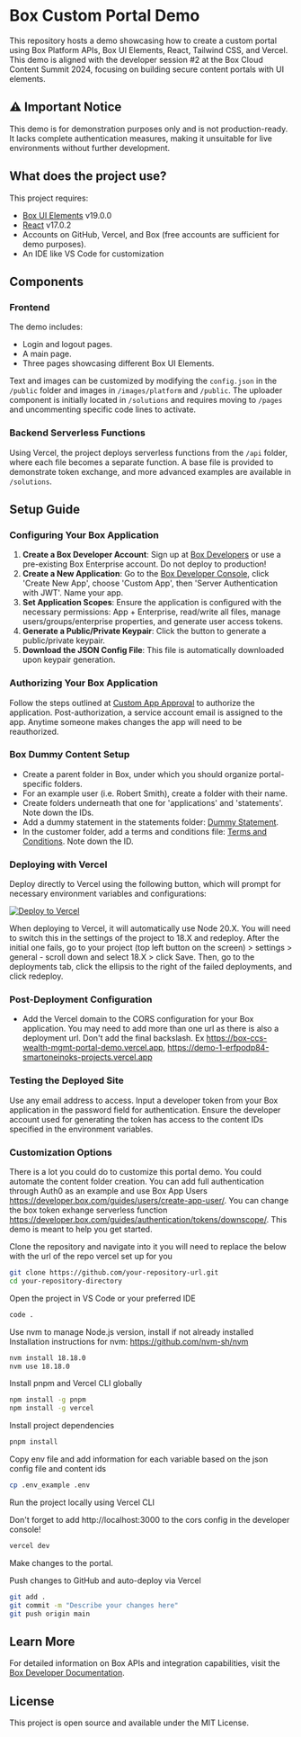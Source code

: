 # Box Custom Portal Demo

This repository hosts a demo showcasing how to create a custom portal using Box Platform APIs, Box UI Elements, React, Tailwind CSS, and Vercel. This demo is aligned with the developer session #2 at the Box Cloud Content Summit 2024, focusing on building secure content portals with UI elements.

## ⚠️ Important Notice

This demo is for demonstration purposes only and is not production-ready. It lacks complete authentication measures, making it unsuitable for live environments without further development.

## What does the project use?

This project requires:
- [Box UI Elements](https://developer.box.com/guides/embed/ui-elements/) v19.0.0
- [React](https://www.npmjs.com/package/react/v/17.0.2) v17.0.2
- Accounts on GitHub, Vercel, and Box (free accounts are sufficient for demo purposes).
- An IDE like VS Code for customization

## Components

### Frontend

The demo includes:
- Login and logout pages.
- A main page.
- Three pages showcasing different Box UI Elements.

Text and images can be customized by modifying the `config.json` in the `/public` folder and images in `/images/platform` and `/public`. The uploader component is initially located in `/solutions` and requires moving to `/pages` and uncommenting specific code lines to activate.

### Backend Serverless Functions

Using Vercel, the project deploys serverless functions from the `/api` folder, where each file becomes a separate function. A base file is provided to demonstrate token exchange, and more advanced examples are available in `/solutions`.

## Setup Guide

### Configuring Your Box Application

1. **Create a Box Developer Account**: Sign up at [Box Developers](https://account.box.com/signup/n/developer) or use a pre-existing Box Enterprise account. Do not deploy to production!
2. **Create a New Application**: Go to the [Box Developer Console](https://app.box.com/developers/console), click 'Create New App', choose 'Custom App', then 'Server Authentication with JWT'. Name your app.
3. **Set Application Scopes**: Ensure the application is configured with the necessary permissions: App + Enterprise, read/write all files, manage users/groups/enterprise properties, and generate user access tokens.
4. **Generate a Public/Private Keypair**: Click the button to generate a public/private keypair.
5. **Download the JSON Config File**: This file is automatically downloaded upon keypair generation.

### Authorizing Your Box Application

Follow the steps outlined at [Custom App Approval](https://developer.box.com/guides/authorization/custom-app-approval/) to authorize the application. Post-authorization, a service account email is assigned to the app. Anytime someone makes changes the app will need to be reauthorized. 

### Box Dummy Content Setup

- Create a parent folder in Box, under which you should organize portal-specific folders.
- For an example user (i.e. Robert Smith), create a folder with their name.
- Create folders underneath that one for 'applications' and 'statements'. Note down the IDs.
- Add a dummy statement in the statements folder: [Dummy Statement](https://cloud.box.com/s/gjsrr5jycgf2cuwr9zh11sy5n3clr4a9).
- In the customer folder, add a terms and conditions file: [Terms and Conditions](https://cloud.box.com/s/zi86p374v5kikavtq9xfgiziz9yxh9gh). Note down the ID.

### Deploying with Vercel

Deploy directly to Vercel using the following button, which will prompt for necessary environment variables and configurations:

[![Deploy to Vercel](https://vercel.com/button)](https://vercel.com/new/clone?repository-url=https%3A%2F%2Fgithub.com%2Fbox-community%2Fbox-custom-portal-demo&env=REACT_APP_BOX_CONTENT_UPLOADER_FOLDER_ID,REACT_APP_BOX_UPLOADER_FOLDER_ID,REACT_APP_BOX_PREVIEW_FILE_ID,BOX_CLIENT_ID,BOX_CLIENT_SECRET,BOX_PUBLIC_KEY_ID,BOX_PASSPHRASE,BOX_ENTERPRISE_ID,BOX_PRIVATE_KEY&project-name=box-portal-demo&repository-name=box-portal-demo&build-command=pnpm%20run%20build&install-command=pnpm%20install)

When deploying to Vercel, it will automatically use Node 20.X. You will need to switch this in the settings of the project to 18.X and redeploy. After the initial one fails, go to your project (top left button on the screen) > settings > general - scroll down and select 18.X > click Save. Then, go to the deployments tab, click the ellipsis to the right of the failed deployments, and click redeploy.

### Post-Deployment Configuration

- Add the Vercel domain to the CORS configuration for your Box application. You may need to add more than one url as there is also a deployment url. Don't add the final backslash. Ex https://box-ccs-wealth-mgmt-portal-demo.vercel.app, https://demo-1-erfpodp84-smartoneinoks-projects.vercel.app

### Testing the Deployed Site

Use any email address to access. Input a developer token from your Box application in the password field for authentication. Ensure the developer account used for generating the token has access to the content IDs specified in the environment variables.

### Customization Options

There is a lot you could do to customize this portal demo. You could automate the content folder creation. You can add full authentication through Auth0 as an example and use Box App Users https://developer.box.com/guides/users/create-app-user/. You can change the box token exhange serverless function https://developer.box.com/guides/authentication/tokens/downscope/. This demo is meant to help you get started.

Clone the repository and navigate into it you will need to replace the below with the url of the repo vercel set up for you

```bash
git clone https://github.com/your-repository-url.git
cd your-repository-directory
```

Open the project in VS Code or your preferred IDE

```bash
code .
```

Use nvm to manage Node.js version, install if not already installed
Installation instructions for nvm: https://github.com/nvm-sh/nvm

```bash
nvm install 18.18.0
nvm use 18.18.0
```

Install pnpm and Vercel CLI globally

```bash
npm install -g pnpm
npm install -g vercel
```

Install project dependencies

```bash
pnpm install
```

Copy env file and add information for each variable based on the json config file and content ids

```bash
cp .env_example .env
```

Run the project locally using Vercel CLI

Don't forget to add http://localhost:3000 to the cors config in the developer console!

```bash
vercel dev
```

Make changes to the portal.

Push changes to GitHub and auto-deploy via Vercel

```bash
git add .
git commit -m "Describe your changes here"
git push origin main
```

## Learn More

For detailed information on Box APIs and integration capabilities, visit the [Box Developer Documentation](https://developer.box.com/).

## License

This project is open source and available under the MIT License.
